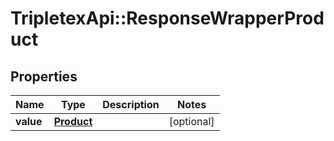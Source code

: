 # TripletexApi::ResponseWrapperProduct

## Properties
Name | Type | Description | Notes
------------ | ------------- | ------------- | -------------
**value** | [**Product**](Product.md) |  | [optional] 


